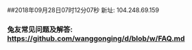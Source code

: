 ##2018年09月28日07时12分07秒 新址: 104.248.69.159
### 兔友常见问题及解答: https://github.com/wanggonging/d/blob/w/FAQ.md
